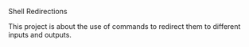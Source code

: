 Shell Redirections

This project is about the use of commands to redirect them to different inputs and outputs.
